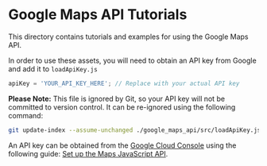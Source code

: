 # Google Maps API Tutorials

This directory contains tutorials and examples for using the Google Maps API.

In order to use these assets, you will need to obtain an API key from Google and add it to `loadApiKey.js`

```js
apiKey = 'YOUR_API_KEY_HERE'; // Replace with your actual API key
```

**Please Note:** This file is ignored by Git, so your API key will not be committed to version control. It can be re-ignored using the following command:

```bash
git update-index --assume-unchanged ./google_maps_api/src/loadApiKey.js
```

An API key can be obtained from the [Google Cloud Console](https://console.cloud.google.com/) using the following guide: [Set up the Maps JavaScript API](https://developers.google.com/maps/documentation/javascript/get-api-key).